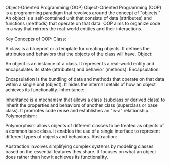 Object-Oriented Programming (OOP)
Object-Oriented Programming (OOP) is a programming paradigm that revolves around the concept of "objects." An object is a self-contained unit that consists of data (attributes) and functions (methods) that operate on that data. OOP aims to organize code in a way that mirrors the real-world entities and their interactions.

Key Concepts of OOP:
Class:

A class is a blueprint or a template for creating objects. It defines the attributes and behaviors that the objects of the class will have.
Object:

An object is an instance of a class. It represents a real-world entity and encapsulates its state (attributes) and behavior (methods).
Encapsulation:

Encapsulation is the bundling of data and methods that operate on that data within a single unit (object). It hides the internal details of how an object achieves its functionality.
Inheritance:

Inheritance is a mechanism that allows a class (subclass or derived class) to inherit the properties and behaviors of another class (superclass or base class). It promotes code reuse and establishes an "is-a" relationship.
Polymorphism:

Polymorphism allows objects of different classes to be treated as objects of a common base class. It enables the use of a single interface to represent different types of objects and behaviors.
Abstraction:

Abstraction involves simplifying complex systems by modeling classes based on the essential features they share. It focuses on what an object does rather than how it achieves its functionality.
